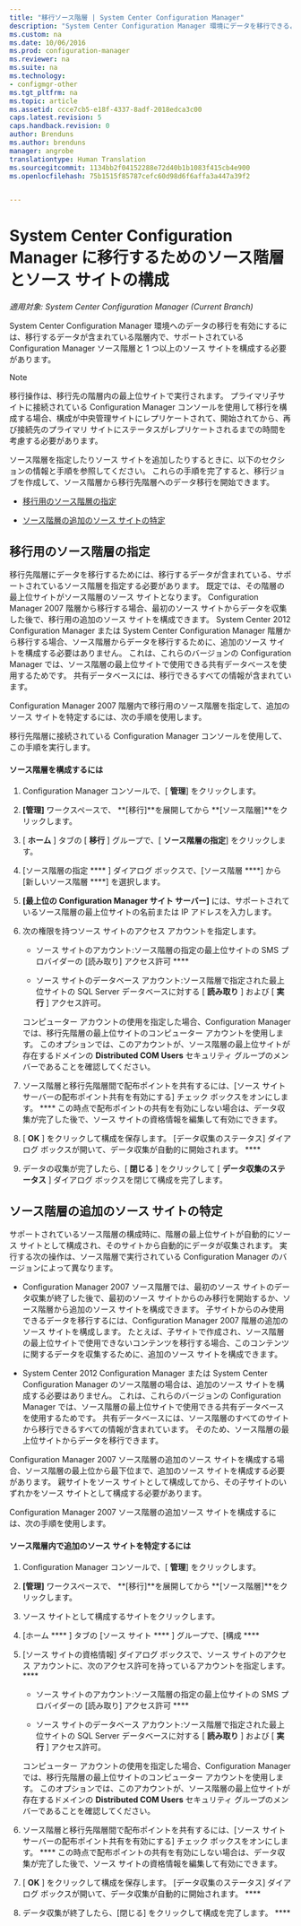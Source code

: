 ```yaml
---
title: "移行ソース階層 | System Center Configuration Manager"
description: "System Center Configuration Manager 環境にデータを移行できるように、ソース階層とソース サイトを構成します。"
ms.custom: na
ms.date: 10/06/2016
ms.prod: configuration-manager
ms.reviewer: na
ms.suite: na
ms.technology:
- configmgr-other
ms.tgt_pltfrm: na
ms.topic: article
ms.assetid: ccce7cb5-e18f-4337-8adf-2018edca3c00
caps.latest.revision: 5
caps.handback.revision: 0
author: Brenduns
ms.author: brenduns
manager: angrobe
translationtype: Human Translation
ms.sourcegitcommit: 1134bb2f04152288e72d40b1b1083f415cb4e900
ms.openlocfilehash: 75b1515f85787cefc60d98d6f6affa3a447a39f2


---
```

# <a name="configuring-source-hierarchies-and-source-sites-for-migration-to-system-center-configuration-manager"></a>System Center Configuration Manager に移行するためのソース階層とソース サイトの構成

*適用対象: System Center Configuration Manager (Current Branch)*

System Center Configuration Manager 環境へのデータの移行を有効にするには、移行するデータが含まれている階層内で、サポートされている Configuration Manager ソース階層と 1 つ以上のソース サイトを構成する必要があります。  

> [!NOTE]  
>  移行操作は、移行先の階層内の最上位サイトで実行されます。 プライマリ子サイトに接続されている Configuration Manager コンソールを使用して移行を構成する場合、構成が中央管理サイトにレプリケートされて、開始されてから、再び接続先のプライマリ サイトにステータスがレプリケートされるまでの時間を考慮する必要があります。  

 ソース階層を指定したりソース サイトを追加したりするときに、以下のセクションの情報と手順を参照してください。 これらの手順を完了すると、移行ジョブを作成して、ソース階層から移行先階層へのデータ移行を開始できます。  

-   [移行用のソース階層の指定](#BKBM_ConfigSrcHierarchy)  

-   [ソース階層の追加のソース サイトの特定](#BKBM_ConfigSrcSites)  

##  <a name="a-namebkbmconfigsrchierarchya-specify-a-source-hierarchy-for-migration"></a><a name="BKBM_ConfigSrcHierarchy"></a> 移行用のソース階層の指定  
 移行先階層にデータを移行するためには、移行するデータが含まれている、サポートされているソース階層を指定する必要があります。 既定では、その階層の最上位サイトがソース階層のソース サイトとなります。 Configuration Manager 2007 階層から移行する場合、最初のソース サイトからデータを収集した後で、移行用の追加のソース サイトを構成できます。 System Center 2012 Configuration Manager または System Center Configuration Manager 階層から移行する場合、ソース階層からデータを移行するために、追加のソース サイトを構成する必要はありません。 これは、これらのバージョンの Configuration Manager では、ソース階層の最上位サイトで使用できる共有データベースを使用するためです。 共有データベースには、移行できるすべての情報が含まれています。  

 Configuration Manager 2007 階層内で移行用のソース階層を指定して、追加のソース サイトを特定するには、次の手順を使用します。  

 移行先階層に接続されている Configuration Manager コンソールを使用して、この手順を実行します。  

#### <a name="to-configure-a-source-hierarchy"></a>ソース階層を構成するには  

1.  Configuration Manager コンソールで、[ **管理**] をクリックします。  

2.  **[管理]** ワークスペースで、 **[移行]**を展開してから **[ソース階層]**をクリックします。  

3.  [ **ホーム** ] タブの [ **移行** ] グループで、[ **ソース階層の指定**] をクリックします。  

4.  [ソース階層の指定 **** ] ダイアログ ボックスで、[ソース階層 ****] から [新しいソース階層 ****] を選択します。  

5.  **[最上位の Configuration Manager サイト サーバー]** には、サポートされているソース階層の最上位サイトの名前または IP アドレスを入力します。  

6.  次の権限を持つソース サイトのアクセス アカウントを指定します。  

    -   ソース サイトのアカウント:ソース階層の指定の最上位サイトの SMS プロバイダーの [読み取り] アクセス許可 ****  

    -   ソース サイトのデータベース アカウント:ソース階層で指定された最上位サイトの SQL Server データベースに対する [ **読み取り** ] および [ **実行** ] アクセス許可。  

     コンピューター アカウントの使用を指定した場合、Configuration Manager では、移行先階層の最上位サイトのコンピューター アカウントを使用します。 このオプションでは、このアカウントが、ソース階層の最上位サイトが存在するドメインの **Distributed COM Users** セキュリティ グループのメンバーであることを確認してください。  

7.  ソース階層と移行先階層間で配布ポイントを共有するには、[ソース サイト サーバーの配布ポイント共有を有効にする] チェック ボックスをオンにします。 **** この時点で配布ポイントの共有を有効にしない場合は、データ収集が完了した後で、ソース サイトの資格情報を編集して有効にできます。  

8.  [ **OK** ] をクリックして構成を保存します。 [データ収集のステータス] ダイアログ ボックスが開いて、データ収集が自動的に開始されます。 ****  

9. データの収集が完了したら、[ **閉じる** ] をクリックして [ **データ収集のステータス** ] ダイアログ ボックスを閉じて構成を完了します。  

##  <a name="a-namebkbmconfigsrcsitesa-identify-additional-source-sites-of-the-source-hierarchy"></a><a name="BKBM_ConfigSrcSites"></a> ソース階層の追加のソース サイトの特定  
 サポートされているソース階層の構成時に、階層の最上位サイトが自動的にソース サイトとして構成され、そのサイトから自動的にデータが収集されます。 実行する次の操作は、ソース階層で実行されている Configuration Manager のバージョンによって異なります。  

-   Configuration Manager 2007 ソース階層では、最初のソース サイトのデータ収集が終了した後で、最初のソース サイトからのみ移行を開始するか、ソース階層から追加のソース サイトを構成できます。 子サイトからのみ使用できるデータを移行するには、Configuration Manager 2007 階層の追加のソース サイトを構成します。 たとえば、子サイトで作成され、ソース階層の最上位サイトで使用できないコンテンツを移行する場合、このコンテンツに関するデータを収集するために、追加のソース サイトを構成できます。  

-   System Center 2012 Configuration Manager または System Center Configuration Manager のソース階層の場合は、追加のソース サイトを構成する必要はありません。 これは、これらのバージョンの Configuration Manager では、ソース階層の最上位サイトで使用できる共有データベースを使用するためです。 共有データベースには、ソース階層のすべてのサイトから移行できるすべての情報が含まれています。 そのため、ソース階層の最上位サイトからデータを移行できます。  

Configuration Manager 2007 ソース階層の追加のソース サイトを構成する場合、ソース階層の最上位から最下位まで、追加のソース サイトを構成する必要があります。 親サイトをソース サイトとして構成してから、その子サイトのいずれかをソース サイトとして構成する必要があります。  

Configuration Manager 2007 ソース階層の追加ソース サイトを構成するには、次の手順を使用します。  

#### <a name="to-identify-additional-source-sites-in-the-source-hierarchy"></a>ソース階層内で追加のソース サイトを特定するには  

1.  Configuration Manager コンソールで、[ **管理**] をクリックします。  

2.  **[管理]** ワークスペースで、 **[移行]**を展開してから **[ソース階層]**をクリックします。  

3.  ソース サイトとして構成するサイトをクリックします。  

4.  [ホーム **** ] タブの [ソース サイト **** ] グループで、[構成 ****  

5.  [ソース サイトの資格情報] ダイアログ ボックスで、ソース サイトのアクセス アカウントに、次のアクセス許可を持っているアカウントを指定します。 ****  

    -   ソース サイトのアカウント:ソース階層の指定の最上位サイトの SMS プロバイダーの [読み取り] アクセス許可 ****  

    -   ソース サイトのデータベース アカウント:ソース階層で指定された最上位サイトの SQL Server データベースに対する [ **読み取り** ] および [ **実行** ] アクセス許可。  

    コンピューター アカウントの使用を指定した場合、Configuration Manager では、移行先階層の最上位サイトのコンピューター アカウントを使用します。 このオプションでは、このアカウントが、ソース階層の最上位サイトが存在するドメインの **Distributed COM Users** セキュリティ グループのメンバーであることを確認してください。  

6.  ソース階層と移行先階層間で配布ポイントを共有するには、[ソース サイト サーバーの配布ポイント共有を有効にする] チェック ボックスをオンにします。 **** この時点で配布ポイントの共有を有効にしない場合は、データ収集が完了した後で、ソース サイトの資格情報を編集して有効にできます。  

7.  [ **OK** ] をクリックして構成を保存します。 [データ収集のステータス] ダイアログ ボックスが開いて、データ収集が自動的に開始されます。 ****  

8.  データ収集が終了したら、[閉じる] をクリックして構成を完了します。 ****  



<!--HONumber=Nov16_HO1-->


